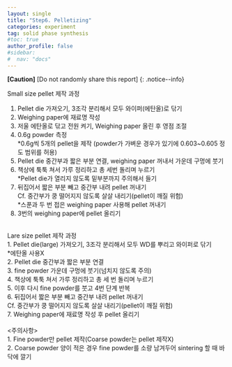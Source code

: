 ```yaml
---
layout: single
title: "Step6. Pelletizing"
categories: experiment
tag: solid phase synthesis
#toc: true
author_profile: false
#sidebar:
#  nav: "docs"
---
```


**[Caution]** [Do not randomly share this report]
{: .notice--info}

Small size pellet 제작 과정 <br>
1. Pellet die 가져오기, 3조각 분리해서 모두 와이퍼(에탄올)로 닦기<br>
2. Weighing paper에 재료명 작성<br>
3. 저울 에탄올로 닦고 전원 켜기, Weighing paper 올린 후 영점 조절<br>
4. 0.6g powder 측정<br>
 *0.6g씩 5개의 pellet을 제작 (powder가 가벼운 경우가 있기에 0.603~0.605 정도 범위를 허용)<br>
5. Pellet die 중간부과 짧은 부분 연결, weighing paper 꺼내서 가운데 구멍에 붓기<br>
6. 책상에 툭툭 쳐서 가루 정리하고 총 세번 돌리며 누르기<br>
 *Pellet die가 열리지 않도록 밑부분까지 주의해서 들기<br>
7. 뒤집어서 짧은 부분 빼고 중간부 내려 pellet 꺼내기<br>
 Cf. 중간부가 쿵 떨어지지 않도록 살살 내리기(pellet이 깨질 위험)<br>
 *스푼과 두 번 접은 weighing paper 사용해 pellet 꺼내기<br>
8. 3번의 weighing paper에 pellet 올리기<br>
<br>
Lare size pellet 제작 과정 <br>
1. Pellet die(large) 가져오기, 3조각 분리해서 모두 WD를 뿌리고 와이퍼로 닦기<br>
 *에탄올 사용X<br>
2. Pellet die 중간부과 짧은 부분 연결<br>
3. fine powder 가운데 구멍에 붓기(넘치지 않도록 주의)<br>
4. 책상에 툭툭 쳐서 가루 정리하고 총 세 번 돌리며 누르기<br>
5. 이후 다시 fine powder를 붓고 4번 단계 반복<br>
6. 뒤집어서 짧은 부분 빼고 중간부 내려 pellet 꺼내기<br>
 Cf. 중간부가 쿵 떨어지지 않도록 살살 내리기(pellet이 깨질 위험)<br>
7. Weighing paper에 재료명 작성 후 pellet 올리기<br>
<br>
<주의사항><br>
1. Fine powder만 pellet 제작(Coarse powder는 pellet 제작X)<br>
2. Coarse powder 양이 적은 경우 fine powder를 소량 남겨두어 sintering 할 때 바닥에 깔기<br>
